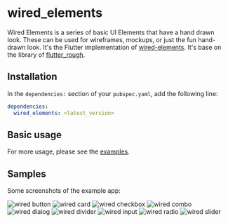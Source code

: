# wired_elements

Wired Elements is a series of basic UI Elements that have a hand drawn look. These can be used for wireframes, mockups, or just the fun hand-drawn look. It's the Flutter implementation of [wired-elements](https://github.com/rough-stuff/wired-elements). It's base on the library of [flutter_rough](https://github.com/sergiandreplace/flutter_rough).

## Installation

In the `dependencies:` section of your `pubspec.yaml`, add the following line:

```yaml
dependencies:
  wired_elements: <latest_version>
```
## Basic usage

For more usage, please see the [examples](https://github.com/KevinZhang19870314/wired_elements/blob/main/example/lib/demos.dart).

## Samples

Some screenshots of the example app:


![wired button](https://github.com/KevinZhang19870314/wired_elements/blob/main/example/assets/screenshots/wired_button.jpg)
![wired card](https://github.com/KevinZhang19870314/wired_elements/blob/main/example/assets/screenshots/wired_card.jpg)
![wired checkbox](https://github.com/KevinZhang19870314/wired_elements/blob/main/example/assets/screenshots/wired_checkbox.jpg)
![wired combo](https://github.com/KevinZhang19870314/wired_elements/blob/main/example/assets/screenshots/wired_combo.jpg)
![wired dialog](https://github.com/KevinZhang19870314/wired_elements/blob/main/example/assets/screenshots/wired_dialog.jpg)
![wired divider](https://github.com/KevinZhang19870314/wired_elements/blob/main/example/assets/screenshots/wired_divider.jpg)
![wired input](https://github.com/KevinZhang19870314/wired_elements/blob/main/example/assets/screenshots/wired_input.jpg)
![wired radio](https://github.com/KevinZhang19870314/wired_elements/blob/main/example/assets/screenshots/wired_radio.jpg)
![wired slider](https://github.com/KevinZhang19870314/wired_elements/blob/main/example/assets/screenshots/wired_slider.jpg)